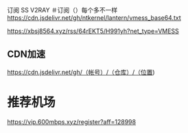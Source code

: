 订阅
SS
V2RAY
＃订阅（）每个多不一样
 https://cdn.jsdelivr.net/gh/ntkernel/lantern/vmess_base64.txt

https://xbsj8564.xyz/rss/64rEKT5/H991yh?net_type=VMESS

## CDN加速
https://cdn.jsdelivr.net/gh/（帐号）/（仓库）/（位置)


# 推荐机场
https://vip.600mbps.xyz/register?aff=128998
